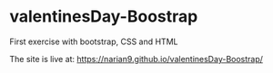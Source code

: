 # valentinesDay-Boostrap
First exercise with bootstrap, CSS and HTML

The site is live at: https://narian9.github.io/valentinesDay-Boostrap/
